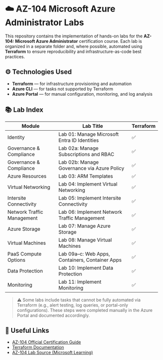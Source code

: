 # ☁️ AZ-104 Microsoft Azure Administrator Labs

This repository contains the implementation of hands-on labs for the **AZ-104: Microsoft Azure Administrator** certification course. Each lab is organized in a separate folder and, where possible, automated using **Terraform** to ensure reproducibility and infrastructure-as-code best practices.

## ⚙️ Technologies Used

- **Terraform** — for infrastructure provisioning and automation  
- **Azure CLI** — for tasks not supported by Terraform  
- **Azure Portal** — for manual configuration, monitoring, and log analysis  

## 📚 Lab Index

| Module                         | Lab Title                                      | Terraform |
|--------------------------------|------------------------------------------------|-----------|
| Identity                       | Lab 01: Manage Microsoft Entra ID Identities   | ✅         |
| Governance & Compliance        | Lab 02a: Manage Subscriptions and RBAC         | ✅         |
| Governance & Compliance        | Lab 02b: Manage Governance via Azure Policy    | ✅         |
| Azure Resources                | Lab 03: ARM Templates                          | ✅         |
| Virtual Networking             | Lab 04: Implement Virtual Networking           | ✅         |
| Intersite Connectivity         | Lab 05: Implement Intersite Connectivity       | ✅         |
| Network Traffic Management     | Lab 06: Implement Network Traffic Management   | ✅         |
| Azure Storage                  | Lab 07: Manage Azure Storage                   | ✅         |
| Virtual Machines               | Lab 08: Manage Virtual Machines                | ✅         |
| PaaS Compute Options           | Lab 09a–c: Web Apps, Containers, Container Apps| ✅         |
| Data Protection                | Lab 10: Implement Data Protection              | ✅         |
| Monitoring                     | Lab 11: Implement Monitoring                   | ✅         |

> ⚠️ Some labs include tasks that cannot be fully automated via Terraform (e.g., alert testing, log queries, or portal-only configurations). These steps were completed manually in the Azure Portal and documented accordingly.

## 🔗 Useful Links

- [AZ-104 Official Certification Guide](https://learn.microsoft.com/en-us/certifications/exams/az-104/)
- [Terraform Documentation](https://developer.hashicorp.com/terraform/docs)
- [AZ-104 Lab Source (Microsoft Learning)](https://microsoftlearning.github.io/AZ-104-MicrosoftAzureAdministrator/)
